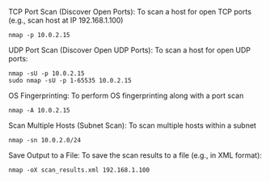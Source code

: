 TCP Port Scan (Discover Open Ports):
To scan a host for open TCP ports (e.g., scan host at IP 192.168.1.100)
```
nmap -p 10.0.2.15
```
UDP Port Scan (Discover Open UDP Ports):
To scan a host for open UDP ports:
```
nmap -sU -p 10.0.2.15
sudo nmap -sU -p 1-65535 10.0.2.15
```
OS Fingerprinting:
To perform OS fingerprinting along with a port scan
```
nmap -A 10.0.2.15
```
Scan Multiple Hosts (Subnet Scan):
To scan multiple hosts within a subnet
```
nmap -sn 10.0.2.0/24
```
Save Output to a File:
To save the scan results to a file (e.g., in XML format):
```
nmap -oX scan_results.xml 192.168.1.100
```
